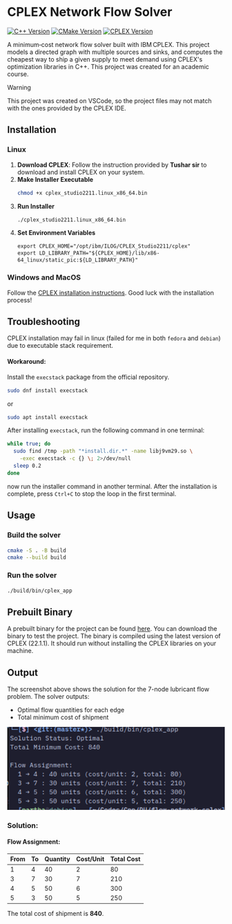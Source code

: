 # CPLEX Network Flow Solver
[![C++ Version][cpp-image]][cpp-url]
[![CMake Version][cmake-image]][cmake-url]
[![CPLEX Version][cplex-image]][cplex-url]

A minimum‑cost network flow solver built with IBM CPLEX. This project models a directed graph with multiple sources and sinks, and computes the cheapest way to ship a given supply to meet demand using CPLEX's optimization libraries in C++. This project was created for an academic course.

> [!WARNING]
> This project was created on VSCode, so the project files may not match with the ones provided by the CPLEX IDE.

## Installation

### Linux
1. **Download CPLEX**: Follow the instruction provided by **Tushar sir** to download and install CPLEX on your system.
2. **Make Installer Executable**
   ```bash
   chmod +x cplex_studio2211.linux_x86_64.bin
   ```
3. **Run Installer**
   ```bash
   ./cplex_studio2211.linux_x86_64.bin
   ```
4. **Set Environment Variables**
   ```
   export CPLEX_HOME="/opt/ibm/ILOG/CPLEX_Studio2211/cplex"
   export LD_LIBRARY_PATH="${CPLEX_HOME}/lib/x86-64_linux/static_pic:${LD_LIBRARY_PATH}"
   ```

### Windows and MacOS
Follow the [CPLEX installation instructions][cplex-url]. Good luck with the installation process!

## Troubleshooting

CPLEX installation may fail in linux (failed for me in both `fedora` and `debian`) due to executable stack requirement.

#### Workaround:
Install the `execstack` package from the official repository.

```bash
sudo dnf install execstack
```

or

```bash
sudo apt install execstack
```

After installing `execstack`, run the following command in one terminal:

```bash
while true; do
  sudo find /tmp -path "*install.dir.*" -name libj9vm29.so \
    -exec execstack -c {} \; 2>/dev/null
  sleep 0.2
done
```

now run the installer command in another terminal. After the installation is complete, press `Ctrl+C` to stop the loop in the first terminal.

## Usage
### Build the solver
```bash
cmake -S . -B build
cmake --build build
```
### Run the solver
```bash
./build/bin/cplex_app
```

## Prebuilt Binary
A prebuilt binary for the project can be found [here](https://github.com/Partha11/flow-network-cplex/releases/tag/v0.0.1). You can download the binary to test the project. The binary is compiled using the latest version of CPLEX (22.1.1). It should run without installing the CPLEX libraries on your machine.

## Output

The screenshot above shows the solution for the 7-node lubricant flow problem. The solver outputs:

- Optimal flow quantities for each edge
- Total minimum cost of shipment

<img src="assets/img/result.png" alt="Output" width="800">

### Solution:

#### Flow Assignment:

| From | To | Quantity | Cost/Unit | Total Cost |
|------|----|----------|-----------|------------|
| 1    | 4 | 40       | 2          | 80         |
| 3    | 7 | 30       | 7          | 210        |
| 4    | 5 | 50       | 6          | 300        |
| 5    | 3 | 50       | 5          | 250        |

The total cost of shipment is **840**.

<!-- Badges & links -->
[cplex-image]: https://img.shields.io/badge/CPLEX-22.1.1-blue?style=flat-square
[cplex-url]: https://www.ibm.com/products/ilog-cplex-optimization-studio
[cpp-image]: https://img.shields.io/badge/C++-17-00599C.svg?style=flat-square&logo=cplusplus
[cpp-url]: https://isocpp.org/
[cmake-image]: https://img.shields.io/badge/Cmake-3.25.1-064F8C.svg?style=flat-square&logo=cmake
[cmake-url]: https://cmake.org/
[cplex-docs-url]: https://www.ibm.com/docs/en/icos/<version>/CPLEX/installation